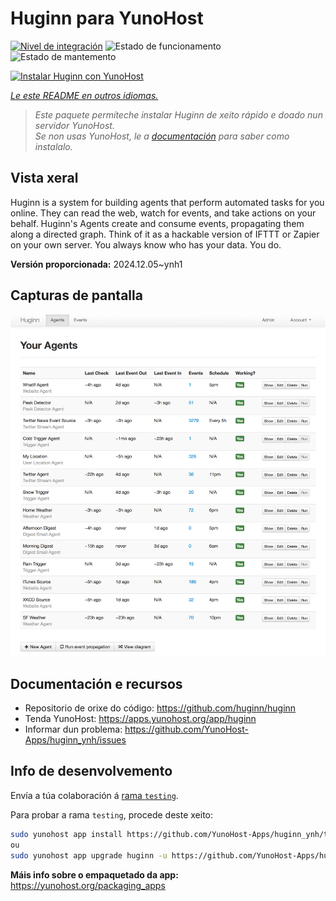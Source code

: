 <!--
NOTA: Este README foi creado automáticamente por <https://github.com/YunoHost/apps/tree/master/tools/readme_generator>
NON debe editarse manualmente.
-->

# Huginn para YunoHost

[![Nivel de integración](https://apps.yunohost.org/badge/integration/huginn)](https://ci-apps.yunohost.org/ci/apps/huginn/)
![Estado de funcionamento](https://apps.yunohost.org/badge/state/huginn)
![Estado de mantemento](https://apps.yunohost.org/badge/maintained/huginn)

[![Instalar Huginn con YunoHost](https://install-app.yunohost.org/install-with-yunohost.svg)](https://install-app.yunohost.org/?app=huginn)

*[Le este README en outros idiomas.](./ALL_README.md)*

> *Este paquete permíteche instalar Huginn de xeito rápido e doado nun servidor YunoHost.*  
> *Se non usas YunoHost, le a [documentación](https://yunohost.org/install) para saber como instalalo.*

## Vista xeral

Huginn is a system for building agents that perform automated tasks for you online. They can read the web, watch for events, and take actions on your behalf. Huginn's Agents create and consume events, propagating them along a directed graph. Think of it as a hackable version of IFTTT or Zapier on your own server. You always know who has your data. You do.

**Versión proporcionada:** 2024.12.05~ynh1

## Capturas de pantalla

![Captura de pantalla de Huginn](./doc/screenshots/your-agents.png)

## Documentación e recursos

- Repositorio de orixe do código: <https://github.com/huginn/huginn>
- Tenda YunoHost: <https://apps.yunohost.org/app/huginn>
- Informar dun problema: <https://github.com/YunoHost-Apps/huginn_ynh/issues>

## Info de desenvolvemento

Envía a túa colaboración á [rama `testing`](https://github.com/YunoHost-Apps/huginn_ynh/tree/testing).

Para probar a rama `testing`, procede deste xeito:

```bash
sudo yunohost app install https://github.com/YunoHost-Apps/huginn_ynh/tree/testing --debug
ou
sudo yunohost app upgrade huginn -u https://github.com/YunoHost-Apps/huginn_ynh/tree/testing --debug
```

**Máis info sobre o empaquetado da app:** <https://yunohost.org/packaging_apps>
